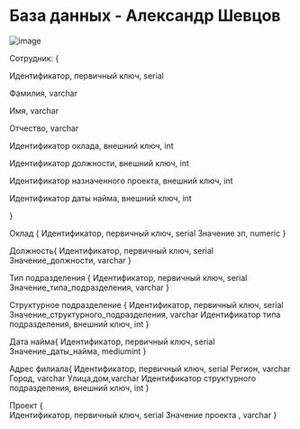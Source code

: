# База данных - Александр Шевцов
![image](https://github.com/aztecprod/Databse/assets/25949605/717afa94-1c2c-41ff-b0f3-dda3ec1ae0e5)

Сотрудник:
{

Идентификатор, первичный ключ, serial

Фамилия, varchar

Имя, varchar

Отчество, varchar

Идентификатор оклада, внешний ключ, int 

Идентификатор должности, внешний ключ, int 

Идентификатор назначенного проекта, внешний ключ, int

Идентификатор даты найма, внешний ключ, int

}

Оклад {
Идентификатор, первичный ключ, serial
Значение зп, numeric
}

Должность{
Идентификатор, первичный ключ, serial
Значение_должности, varchar
}

Тип подразделения {
Идентификатор, первичный ключ, serial
Значение_типа_подразделения, varchar
}

Структурное подразделение {
Идентификатор, первичный ключ, serial
Значение_структурного_подразделения, varchar
Идентификатор типа подразделения, внешний ключ, int
}

Дата найма{
Идентификатор, первичный ключ, serial
Значение_даты_найма, mediumint
}

Адрес филиала{
Идентификатор, первичный ключ, serial
Регион, varchar
Город, varchar
Улица,дом,varchar
Идентификатор структурного подразделения, внешний ключ, int
}

Проект {  
Идентификатор, первичный ключ, serial
Значение проекта , varchar
}

